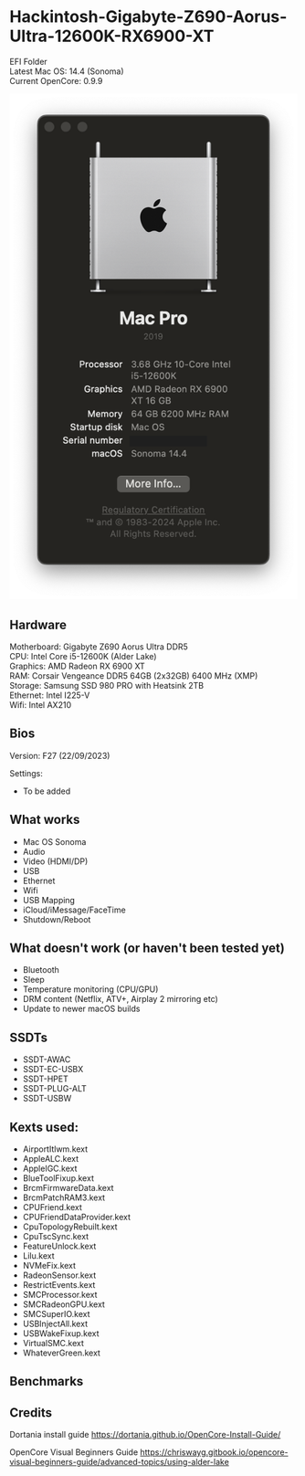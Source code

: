 # Hackintosh-Gigabyte-Z690-Aorus-Ultra-12600K-RX6900-XT
EFI Folder  
Latest Mac OS: 14.4 (Sonoma)  
Current OpenCore: 0.9.9

![screenshot](about.png)

## Hardware
Motherboard: Gigabyte Z690 Aorus Ultra DDR5  
CPU: Intel Core i5-12600K (Alder Lake)  
Graphics: AMD Radeon RX 6900 XT  
RAM: Corsair Vengeance DDR5 64GB (2x32GB) 6400 MHz (XMP)  
Storage: Samsung SSD 980 PRO with Heatsink 2TB  
Ethernet: Intel I225-V  
Wifi: Intel AX210

## Bios
Version: F27 (22/09/2023)

Settings:
- To be added

## What works
- Mac OS Sonoma
- Audio
- Video (HDMI/DP)
- USB
- Ethernet
- Wifi
- USB Mapping
- iCloud/iMessage/FaceTime
- Shutdown/Reboot

## What doesn't work (or haven't been tested yet)
- Bluetooth
- Sleep
- Temperature monitoring (CPU/GPU)
- DRM content (Netflix, ATV+, Airplay 2 mirroring etc)
- Update to newer macOS builds

## SSDTs
- SSDT-AWAC
- SSDT-EC-USBX
- SSDT-HPET
- SSDT-PLUG-ALT
- SSDT-USBW

## Kexts used:
- AirportItlwm.kext
- AppleALC.kext
- AppleIGC.kext
- BlueToolFixup.kext
- BrcmFirmwareData.kext
- BrcmPatchRAM3.kext
- CPUFriend.kext
- CPUFriendDataProvider.kext
- CpuTopologyRebuilt.kext
- CpuTscSync.kext
- FeatureUnlock.kext
- Lilu.kext
- NVMeFix.kext
- RadeonSensor.kext
- RestrictEvents.kext
- SMCProcessor.kext
- SMCRadeonGPU.kext
- SMCSuperIO.kext
- USBInjectAll.kext
- USBWakeFixup.kext
- VirtualSMC.kext
- WhateverGreen.kext
## Benchmarks

## Credits
Dortania install guide
https://dortania.github.io/OpenCore-Install-Guide/

OpenCore Visual Beginners Guide
https://chriswayg.gitbook.io/opencore-visual-beginners-guide/advanced-topics/using-alder-lake
